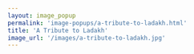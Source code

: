 ```yaml
---
layout: image_popup
permalink: 'image-popups/a-tribute-to-ladakh.html'
title: 'A Tribute to Ladakh'
image_url: '/images/a-tribute-to-ladakh.jpg'
---
```


